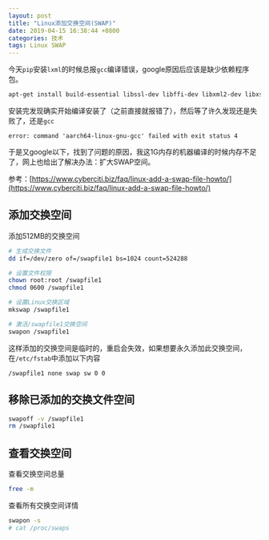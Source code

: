 ```yaml
---
layout: post
title: "Linux添加交换空间(SWAP)"
date: 2019-04-15 16:38:44 +0800
categories: 技术
tags: Linux SWAP
---
```


今天`pip`安装`lxml`的时候总报`gcc`编译错误，google原因后应该是缺少依赖程序包。

```bash
apt-get install build-essential libssl-dev libffi-dev libxml2-dev libxslt1-dev
```

安装完发现确实开始编译安装了（之前直接就报错了），然后等了许久发现还是失败了，还是`gcc`

```text
error: command 'aarch64-linux-gnu-gcc' failed with exit status 4
```

于是又google以下，找到了问题的原因，我这1G内存的机器编译的时候内存不足了，网上也给出了解决办法：扩大SWAP空间。

参考：[https://www.cyberciti.biz/faq/linux-add-a-swap-file-howto/](https://www.cyberciti.biz/faq/linux-add-a-swap-file-howto/)

## 添加交换空间

添加512MB的交换空间

```bash
# 生成交换文件
dd if=/dev/zero of=/swapfile1 bs=1024 count=524288

# 设置文件权限
chown root:root /swapfile1
chmod 0600 /swapfile1

# 设置Linux交换区域
mkswap /swapfile1

# 激活/swapfile1交换空间
swapon /swapfile1
```

这样添加的交换空间是临时的，重启会失效，如果想要永久添加此交换空间，在`/etc/fstab`中添加以下内容

```config
/swapfile1 none swap sw 0 0
```

## 移除已添加的交换文件空间

```bash
swapoff -v /swapfile1
rm /swapfile1
```

## 查看交换空间

查看交换空间总量

```bash
free -m
```

查看所有交换空间详情

```bash
swapon -s
# cat /proc/swaps
```
